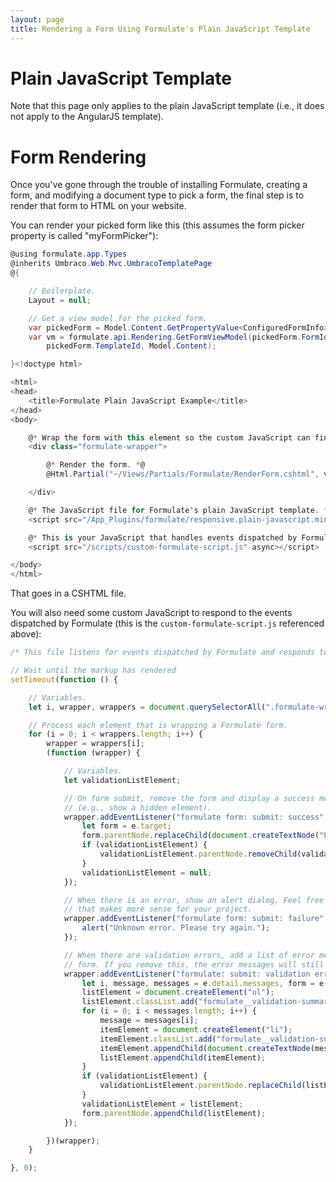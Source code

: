 ```yaml
---
layout: page
title: Rendering a Form Using Formulate's Plain JavaScript Template
---
```


# Plain JavaScript Template

Note that this page only applies to the plain JavaScript template (i.e., it does not apply to the AngularJS template).

# Form Rendering
Once you've gone through the trouble of installing Formulate, creating a form, and modifying a document type to pick a form,
the final step is to render that form to HTML on your website.

You can render your picked form like this (this assumes the form picker property is called "myFormPicker"):

```csharp
@using formulate.app.Types
@inherits Umbraco.Web.Mvc.UmbracoTemplatePage
@{

    // Boilerplate.
    Layout = null;

    // Get a view model for the picked form.
    var pickedForm = Model.Content.GetPropertyValue<ConfiguredFormInfo>("myFormPicker");
    var vm = formulate.api.Rendering.GetFormViewModel(pickedForm.FormId, pickedForm.LayoutId,
        pickedForm.TemplateId, Model.Content);

}<!doctype html>

<html>
<head>
    <title>Formulate Plain JavaScript Example</title>
</head>
<body>

    @* Wrap the form with this element so the custom JavaScript can find it. *@
    <div class="formulate-wrapper">

        @* Render the form. *@
        @Html.Partial("~/Views/Partials/Formulate/RenderForm.cshtml", vm)

    </div>

    @* The JavaScript file for Formulate's plain JavaScript template. *@
    <script src="/App_Plugins/formulate/responsive.plain-javascript.min.js" async></script>

    @* This is your JavaScript that handles events dispatched by Formulate. *@
    <script src="/scripts/custom-formulate-script.js" async></script>

</body>
</html>
```

That goes in a CSHTML file.

You will also need some custom JavaScript to respond to the events dispatched by Formulate (this is the `custom-formulate-script.js` referenced above):

```js
/* This file listens for events dispatched by Formulate and responds to them appropriately. */

// Wait until the markup has rendered
setTimeout(function () {

    // Variables.
    let i, wrapper, wrappers = document.querySelectorAll(".formulate-wrapper");

    // Process each element that is wrapping a Formulate form.
    for (i = 0; i < wrappers.length; i++) {
        wrapper = wrappers[i];
        (function (wrapper) {

            // Variables.
            let validationListElement;

            // On form submit, remove the form and display a success message. You can do what you like here
            // (e.g., show a hidden element).
            wrapper.addEventListener("formulate form: submit: success", function (e) {
                let form = e.target;
                form.parentNode.replaceChild(document.createTextNode("Form submitted!"), form);
                if (validationListElement) {
                    validationListElement.parentNode.removeChild(validationListElement);
                }
                validationListElement = null;
            });

            // When there is an error, show an alert dialog. Feel free to change this to something
            // that makes more sense for your project.
            wrapper.addEventListener("formulate form: submit: failure", function () {
                alert("Unknown error. Please try again.");
            });

            // When there are validation errors, add a list of error messages to the bottom of the
            // form. If you remove this, the error messages will still be shown inline below each field.
            wrapper.addEventListener("formulate: submit: validation errors", function (e) {
                let i, message, messages = e.detail.messages, form = e.target, listElement, itemElement;
                listElement = document.createElement("ul");
                listElement.classList.add("formulate__validation-summary");
                for (i = 0; i < messages.length; i++) {
                    message = messages[i];
                    itemElement = document.createElement("li");
                    itemElement.classList.add("formulate__validation-summary__error");
                    itemElement.appendChild(document.createTextNode(message));
                    listElement.appendChild(itemElement);
                }
                if (validationListElement) {
                    validationListElement.parentNode.replaceChild(listElement, validationListElement);
                }
                validationListElement = listElement;
                form.parentNode.appendChild(listElement);
            });

        })(wrapper);
    }

}, 0);